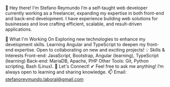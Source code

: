 👋 Hey there! I'm Stefano Reymundo
I’m a self-taught web developer currently working as a freelancer, expanding my expertise in both front-end and back-end development. I have experience building web solutions for businesses and love crafting efficient, scalable, and result-driven applications.

🚀 What I'm Working On
Exploring new technologies to enhance my development skills.
Learning Angular and TypeScript to deepen my front-end expertise.
Open to collaborating on new and exciting projects!
💡 Skills & Interests
Front-end: JavaScript, Bootstrap, Angular (learning), TypeScript (learning)
Back-end: MariaDB, Apache, PHP
Other Tools: Git, Python scripting, Bash (Linux).
🤝 Let's Connect!
✔ Feel free to ask me anything! I’m always open to learning and sharing knowledge.
📫 Email: stefanoreymundo.laboral@gmail.com

<!---
💼 LinkedIn (if available): [Your LinkedIn Profile]
🌐 Portfolio (if available): [Your Portfolio URL]
stefan-re-bl/stefan-re-bl is a ✨ special ✨ repository because its `README.md` (this file) appears on your GitHub profile.
You can click the Preview link to take a look at your changes.
--->
